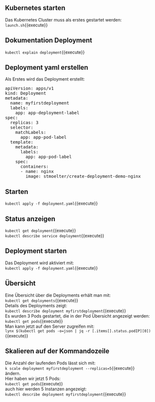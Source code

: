 ## Kubernetes starten
Das Kubernetes Cluster muss als erstes gestartet werden:   
`launch.sh`{{execute}}   

## Dokumentation Deployment
`kubectl explain deployment`{{execute}}

## Deployment yaml erstellen
Als Erstes wird das Deployment erstellt:   
<pre class="file" data-filename="deployment.yaml" data-target="replace">
apiVersion: apps/v1
kind: Deployment
metadata:
  name: myfirstdeployment
  labels:
    app: app-deployment-label
spec:
  replicas: 3
  selector:
    matchLabels:
      app: app-pod-label
  template:
    metadata:
      labels:
        app: app-pod-label
    spec:
      containers:
      - name: nginx
        image: stmoelter/create-deployment-demo-nginx
</pre>  

## Starten
`kubectl apply -f deployment.yaml`{{execute}}   

## Status anzeigen
`kubectl get deployment`{{execute}}   
`kubectl describe service deployment`{{execute}}   

## Deployment starten
Das Deployment wird aktiviert mit:   
`kubectl apply -f deployment.yaml`{{execute}}  

## Übersicht
Eine Übersicht über die Deployments erhält man mit:   
`kubectl get deployments`{{execute}}   
Details des Deployments zeigt:   
`kubectl describe deployment myfirstdeployment`{{execute}}   
Es wurden 3 Pods gestartet, die in der Pod Übersicht angezeigt werden:   
`kubectl get pods`{{execute}}  
Man kann jetzt auf den Server zugreifen mit:   
`lynx $(kubectl get pods -o=json | jq -r [.items[].status.podIP][0])`{{execute}}   
## Skalieren auf der Kommandozeile
Die Anzahl der laufenden Pods lässt sich mit:   
`k scale deployment myfirstdeployment --replicas=5`{{execute}}   
ändern.   
Hier haben wir jetzt 5 Pods:   
`kubectl get pods`{{execute}}   
auch hier werden 5 Instanzen angezeigt:   
`kubectl describe deployment myfirstdeployment`{{execute}}   





